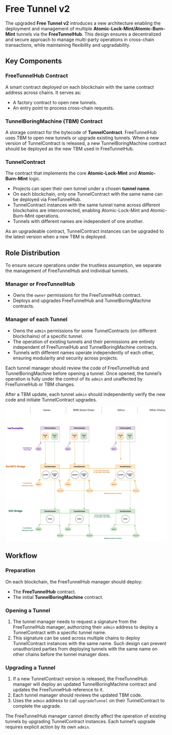 # Free Tunnel v2

The upgraded **Free Tunnel v2** introduces a new architecture enabling the deployment and management of multiple **Atomic-Lock-Mint/Atomic-Burn-Mint** tunnels via the **FreeTunnelHub**. This design ensures a decentralized and secure approach to manage multi-party operations in cross-chain transactions, while maintaining flexibility and upgradability.


## Key Components

### FreeTunnelHub Contract

A smart contract deployed on each blockchain with the same contract address across chains. It serves as:
- A factory contract to open new tunnels.
- An entry point to process cross-chain requests.
  
### TunnelBoringMachine (TBM) Contract

A storage contract for the bytecode of **TunnelContract**. FreeTunnelHub uses TBM to open new tunnels or upgrade existing tunnels. When a new version of TunnelContract is released, a new TunnelBoringMachine contract should be deployed as the new TBM used in FreeTunnelHub.

### TunnelContract

The contract that implements the core **Atomic-Lock-Mint** and **Atomic-Burn-Mint** logic.

- Projects can open their own tunnel under a chosen **tunnel name**.
- On each blockchain, only one TunnelContract with the same name can be deployed via FreeTunnelHub.
- TunnelContract instances with the same tunnel name across different blockchains are interconnected, enabling Atomic-Lock-Mint and Atomic-Burn-Mint operations.
- Tunnels with different names are independent of one another.

As an upgradeable contract, TunnelContract instances can be upgraded to the latest version when a new TBM is deployed.


## Role Distribution

To ensure secure operations under the trustless assumption, we separate the management of FreeTunnelHub and individual tunnels.

### Manager or FreeTunnelHub

- Owns the `owner` permissions for the FreeTunnelHub contract.
- Deploys and upgrades FreeTunnelHub and TunnelBoringMachine contracts.
  
### Manager of each Tunnel

- Owns the `admin` permissions for some TunnelContracts (on different blockchains) of a specific tunnel.
- The operation of existing tunnels and their permissions are entirely independent of FreeTunnelHub and TunnelBoringMachine contracts.
- Tunnels with different names operate independently of each other, ensuring modularity and security across projects.

Each tunnel manager should review the code of FreeTunnelHub and TunnelBoringMachine before opening a tunnel. Once opened, the tunnel’s operation is fully under the control of its `admin` and unaffected by FreeTunnelHub or TBM changes.

After a TBM update, each tunnel `admin` should independently verify the new code and initiate TunnelContract upgrades.

![](./diagrams/multichain_structure.svg)


## Workflow

### Preparation

On each blockchain, the FreeTunnelHub manager should deploy:

- The **FreeTunnelHub** contract.
- The initial **TunnelBoringMachine** contract.

### Opening a Tunnel

1. The tunnel manager needs to request a signature from the FreeTunnelHub manager, authorizing their `admin` address to deploy a TunnelContract with a specific tunnel name.
2. This signature can be used across multiple chains to deploy TunnelContract instances with the same name. Such design can prevent unauthorized parties from deploying tunnels with the same name on other chains before the tunnel manager does.

### Upgrading a Tunnel

1. If a new TunnelContract version is released, the FreeTunnelHub manager will deploy an updated TunnelBoringMachine contract and updates the FreeTunnelHub reference to it.
2. Each tunnel manager should reviews the updated TBM code.
3. Uses the `admin` address to call `upgradeTunnel` on their TunnelContract to complete the upgrade.

The FreeTunnelHub manager cannot directly affect the operation of existing tunnels by upgrading TunnelContract instances. Each tunnel’s upgrade requires explicit action by its own `admin`.
